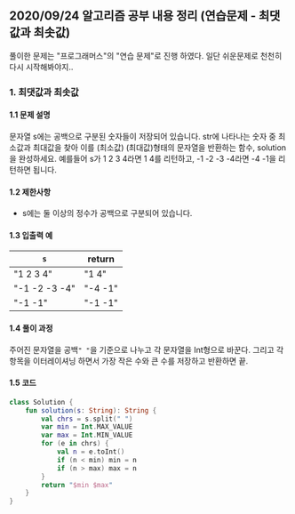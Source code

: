 ## 2020/09/24 알고리즘 공부 내용 정리 (연습문제 - 최댓값과 최솟값)

풀이한 문제는 "프로그래머스"의 "연습 문제"로 진행 하였다. 일단 쉬운문제로 천천히 다시 시작해봐야지..

### 1. 최댓값과 최솟값

#### 1.1 문제 설명

문자열 s에는 공백으로 구분된 숫자들이 저장되어 있습니다. str에 나타나는 숫자 중 최소값과 최대값을 찾아 이를 (최소값) (최대값)형태의 문자열을 반환하는 함수, solution을 완성하세요.
예를들어 s가 1 2 3 4라면 1 4를 리턴하고, -1 -2 -3 -4라면 -4 -1을 리턴하면 됩니다.

#### 1.2 제한사항

- s에는 둘 이상의 정수가 공백으로 구분되어 있습니다.

#### 1.3 입출력 예

|`s`|return|
|---|---|
|"1 2 3 4"|"1 4"|
|"-1 -2 -3 -4"|"-4 -1"|
|"-1 -1"|"-1 -1"|

#### 1.4 풀이 과정 

주어진 문자열을 공백`" "`을 기준으로 나누고 각 문자열을 Int형으로 바꾼다. 그리고 각 항목을 이터레이셔닝 하면서 가장 작은 수와 큰 수를 저장하고 반환하면 끝.

#### 1.5 코드 

```kotlin
class Solution {
    fun solution(s: String): String {
        val chrs = s.split(" ")
        var min = Int.MAX_VALUE
        var max = Int.MIN_VALUE
        for (e in chrs) {
            val n = e.toInt()
            if (n < min) min = n
            if (n > max) max = n
        }        
        return "$min $max"
    }
}
```
